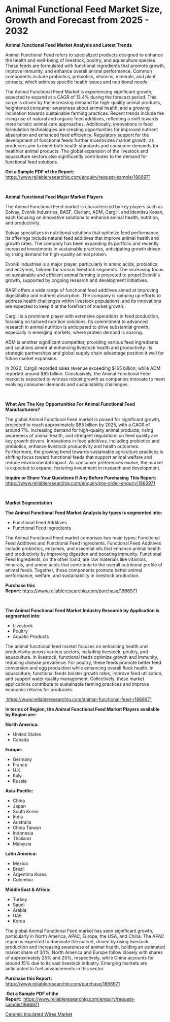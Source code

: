 <p><h1>Animal Functional Feed Market Size, Growth and Forecast from 2025 - 2032</h1></p><p><strong>Animal Functional Feed Market Analysis and Latest Trends</strong></p>
<p><p>Animal Functional Feed refers to specialized products designed to enhance the health and well-being of livestock, poultry, and aquaculture species. These feeds are formulated with functional ingredients that promote growth, improve immunity, and enhance overall animal performance. Common components include probiotics, prebiotics, vitamins, minerals, and plant extracts, which address specific health issues and nutritional needs.</p><p>The Animal Functional Feed Market is experiencing significant growth, expected to expand at a CAGR of 13.4% during the forecast period. This surge is driven by the increasing demand for high-quality animal products, heightened consumer awareness about animal health, and a growing inclination towards sustainable farming practices. Recent trends include the rising use of natural and organic feed additives, reflecting a shift towards more holistic animal care approaches. Additionally, innovations in feed formulation technologies are creating opportunities for improved nutrient absorption and enhanced feed efficiency. Regulatory support for the development of functional feeds further incentivizes market growth, as producers aim to meet both health standards and consumer demands for healthier animal products. The global expansion of the livestock and aquaculture sectors also significantly contributes to the demand for functional feed solutions.</p></p>
<p><strong>Get a Sample PDF of the Report:&nbsp;</strong> <a href="https://www.reliableresearchiq.com/enquiry/request-sample/1866971?utm_campaign=3097&utm_medium=2&utm_source=Github&utm_content=ia&utm_term=03042025&utm_id=animal-functional-feed">https://www.reliableresearchiq.com/enquiry/request-sample/1866971</a></p>
<p>&nbsp;</p>
<p><strong>Animal Functional Feed Major Market Players</strong></p>
<p><p>The Animal Functional Feed market is characterized by key players such as Solvay, Evonik Industries, BASF, Clariant, ADM, Cargill, and Idemitsu Kosan, each focusing on innovative solutions to enhance animal health, nutrition, and productivity.</p><p>Solvay specializes in nutritional solutions that optimize feed performance. Its offerings include natural feed additives that improve animal health and growth rates. The company has been expanding its portfolio and recently increased investments in sustainable practices, anticipating growth driven by rising demand for high-quality animal protein.</p><p>Evonik Industries is a major player, particularly in amino acids, probiotics, and enzymes, tailored for various livestock segments. The increasing focus on sustainable and efficient animal farming is projected to propel Evonik's growth, supported by ongoing research and development initiatives.</p><p>BASF offers a wide range of functional feed additives aimed at improving digestibility and nutrient absorption. The company is ramping up efforts to address health challenges within livestock populations, and its innovations are expected to keep it at the forefront of market growth.</p><p>Cargill is a prominent player with extensive operations in feed production, focusing on tailored nutrition solutions. Its commitment to advanced research in animal nutrition is anticipated to drive substantial growth, especially in emerging markets, where protein demand is soaring.</p><p>ADM is another significant competitor, providing various feed ingredients and solutions aimed at enhancing livestock health and productivity. Its strategic partnerships and global supply chain advantage position it well for future market expansion.</p><p>In 2022, Cargill recorded sales revenue exceeding $165 billion, while ADM reported around $85 billion. Conclusively, the Animal Functional Feed market is expected to witness robust growth as companies innovate to meet evolving consumer demands and sustainability challenges.</p></p>
<p>&nbsp;</p>
<p><strong>What Are The Key Opportunities For Animal Functional Feed Manufacturers?</strong></p>
<p><p>The global Animal Functional Feed market is poised for significant growth, projected to reach approximately $65 billion by 2025, with a CAGR of around 7%. Increasing demand for high-quality animal products, rising awareness of animal health, and stringent regulations on feed quality are key growth drivers. Innovations in feed additives, including probiotics and prebiotics, enhance livestock productivity and health outcomes. Furthermore, the growing trend towards sustainable agriculture practices is shifting focus toward functional feeds that support animal welfare and reduce environmental impact. As consumer preferences evolve, the market is expected to expand, fostering investment in research and development.</p></p>
<p><strong>Inquire or Share Your Questions If Any Before Purchasing This Report:</strong> <a href="https://www.reliableresearchiq.com/enquiry/pre-order-enquiry/1866971?utm_campaign=3097&utm_medium=2&utm_source=Github&utm_content=ia&utm_term=03042025&utm_id=animal-functional-feed">https://www.reliableresearchiq.com/enquiry/pre-order-enquiry/1866971</a></p>
<p>&nbsp;</p>
<p><strong>Market Segmentation</strong></p>
<p><strong>The Animal Functional Feed Market Analysis by types is segmented into:</strong></p>
<p><ul><li>Functional Feed Additives</li><li>Functional Feed Ingredients</li></ul></p>
<p><p>The Animal Functional Feed market comprises two main types: Functional Feed Additives and Functional Feed Ingredients. Functional Feed Additives include probiotics, enzymes, and essential oils that enhance animal health and productivity by improving digestion and boosting immunity. Functional Feed Ingredients, on the other hand, are raw materials like vitamins, minerals, and amino acids that contribute to the overall nutritional profile of animal feeds. Together, these components promote better animal performance, welfare, and sustainability in livestock production.</p></p>
<p><strong>Purchase this Report:&nbsp;</strong><a href="https://www.reliableresearchiq.com/purchase/1866971?utm_campaign=3097&utm_medium=2&utm_source=Github&utm_content=ia&utm_term=03042025&utm_id=animal-functional-feed">https://www.reliableresearchiq.com/purchase/1866971</a></p>
<p>&nbsp;</p>
<p><strong>The Animal Functional Feed Market Industry Research by Application is segmented into:</strong></p>
<p><ul><li>Livestock</li><li>Poultry</li><li>Aquatic Products</li></ul></p>
<p><p>The animal functional feed market focuses on enhancing health and productivity across various sectors, including livestock, poultry, and aquaculture. In livestock, functional feeds optimize growth and immunity, reducing disease prevalence. For poultry, these feeds promote better feed conversion and egg production while enhancing overall flock health. In aquaculture, functional feeds bolster growth rates, improve feed utilization, and support water quality management. Collectively, these market applications contribute to sustainable farming practices and improve economic returns for producers.</p></p>
<p><a href="https://www.reliableresearchiq.com/animal-functional-feed-r1866971?utm_campaign=3097&utm_medium=2&utm_source=Github&utm_content=ia&utm_term=03042025&utm_id=animal-functional-feed">&nbsp;https://www.reliableresearchiq.com/animal-functional-feed-r1866971</a></p>
<p><strong>In terms of Region, the Animal Functional Feed Market Players available by Region are:</strong></p>
<p>
    <p> <strong> North America: </strong>
        <ul>
            <li>United States</li>
            <li>Canada</li>
        </ul>
        </p> 
    <p> <strong> Europe: </strong>
        <ul>
            <li>Germany</li>
            <li>France</li>
            <li>U.K.</li>
            <li>Italy</li>
            <li>Russia</li>
        </ul>
        </p> 
    <p> <strong> Asia-Pacific: </strong>
        <ul>
            <li>China</li>
            <li>Japan</li>
            <li>South Korea</li>
            <li>India</li>
            <li>Australia</li>
            <li>China Taiwan</li>
            <li>Indonesia</li>
            <li>Thailand</li>
            <li>Malaysia</li>
        </ul>
        </p> 
    <p> <strong> Latin America: </strong>
        <ul>
            <li>Mexico</li>
            <li>Brazil</li>
            <li>Argentina Korea</li>
            <li>Colombia</li>
        </ul>
        </p> 
    <p> <strong> Middle East & Africa: </strong>
        <ul>
            <li>Turkey</li>
            <li>Saudi</li>
            <li>Arabia</li>
            <li>UAE</li>
            <li>Korea</li>
        </ul>
    </p>
    </p>
<p><p>The global Animal Functional Feed market has seen significant growth, particularly in North America, APAC, Europe, the USA, and China. The APAC region is expected to dominate the market, driven by rising livestock production and increasing awareness of animal health, holding an estimated market share of 30%. North America and Europe follow closely with shares of approximately 25% and 20%, respectively, while China accounts for around 15% due to its vast livestock industry. Emerging markets are anticipated to fuel advancements in this sector.</p></p>
<p><strong>Purchase this Report: </strong><a href="https://www.reliableresearchiq.com/purchase/1866971?utm_campaign=3097&utm_medium=2&utm_source=Github&utm_content=ia&utm_term=03042025&utm_id=animal-functional-feed">https://www.reliableresearchiq.com/purchase/1866971</a></p>
<p>&nbsp;<strong>Get a Sample PDF of the Report:&nbsp;&nbsp;</strong><a href="https://www.reliableresearchiq.com/enquiry/request-sample/1866971?utm_campaign=3097&utm_medium=2&utm_source=Github&utm_content=ia&utm_term=03042025&utm_id=animal-functional-feed">https://www.reliableresearchiq.com/enquiry/request-sample/1866971</a></p>
<p><strong></strong></p>
<p><p><a href="https://github.com/mohmodsiason/Market-Research-Report-List-1/blob/main/ceramic-insulated-wires-market.md?utm_campaign=3097&utm_medium=2&utm_source=Github&utm_content=ia&utm_term=03042025&utm_id=animal-functional-feed">Ceramic Insulated Wires Market</a></p></p>